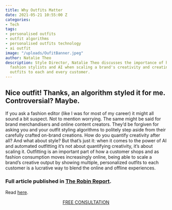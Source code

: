 ```yaml
---
title: Why Outfits Matter
date: 2021-05-21 10:55:00 Z
categories:
- Tech
tags:
- personalised outfits
- outfit algorithms
- personalised outfits technology
- ai outfit
image: "/uploads/OufitBanner.jpeg"
author: Natalie Theo
description: Style Director, Natalie Theo discusses the importance of having both
  fashion stylists and AI when scaling a brand's creativity and creating truly personalised
  outfits to each and every customer.
---
```


## Nice outfit! Thanks, an algorithm styled it for me. Controversial? Maybe. 

If you ask a fashion editor (like I was for most of my career) it might all sound a bit suspect. Not to mention worrying. The same might be said for brand merchandisers and online content creators. They’d be forgiven for asking you and your outfit styling algorithms to politely step aside from their carefully crafted on-brand creations. How do you quantify creativity after all? And what about style? But that’s just it: when it comes to the power of AI and automated outfitting it’s not about quantifying creativity, it’s about scaling it. Outfitting is an important part of how a customer shops and as fashion consumption moves increasingly online, being able to scale a brand’s creative output by showing multiple, personalized outfits to each customer is a lucrative way to blend the online and offline experiences.

### Full article published in [The Robin Report](https://www.therobinreport.com/why-outfits-matter/).
Read [here](https://www.therobinreport.com/why-outfits-matter/).

<p style="text-align:center"><a href="/company/contact/" class="button button-primary">FREE CONSULTATION</a></p>